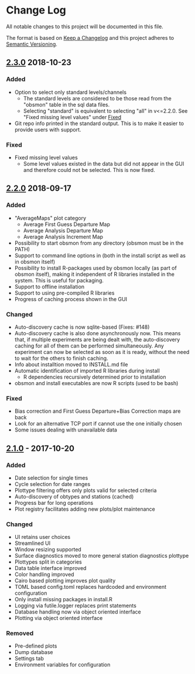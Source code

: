 # Change Log
All notable changes to this project will be documented in this file.

The format is based on [Keep a Changelog](http://keepachangelog.com/)
and this project adheres to [Semantic Versioning](http://semver.org/).

## [2.3.0] 2018-10-23
### Added
- Option to select only standard levels/channels
    - The standard levels are considered to be those read from the
      "obsmon" table in the sql data files.
    - Selecting "standard" is equivalent to selecting "all" in v<=2.2.0.
      See "Fixed missing level values" under [Fixed](#Fixed)
- Git repo info printed in the standard output. This is to make it
  easier to provide users with support.

### Fixed
- Fixed missing level values
    - Some level values existed in the data but did not appear in the GUI
      and therefore could not be selected. This is now fixed.


## [2.2.0] 2018-09-17
### Added
- "AverageMaps" plot category
    - Average First Guess Departure Map
    - Average Analysis Departure Map
    - Average Analysis Increment Map
- Possibility to start obsmon from any directory (obsmon must be in the PATH)
- Support to command line options in (both in the install script as well as in obsmon itself)
- Possibility to install R-packages used by obsmon locally (as part of obsmon
  itself), making it independent of R libraries installed in the system. This
  is useful for packaging.
- Support to offline installation
- Support to using pre-compiled R libraries
- Progress of caching process shown in the GUI

### Changed
- Auto-discovery cache is now sqlite-based (Fixes: #148)
- Auto-discovery cache is also done asynchronously now. This means that, if
  multiple experiments are being dealt with, the auto-discovery caching for
  all of them can be performed simultaneously. Any experiment can now be
  selected as soon as it is ready, without the need to wait for the others
  to finish caching.
- Info about installtion moved to INSTALL.md file
- Automatic identification of imported R libraries during install
    - R dependencies recursively determined prior to installation
- obsmon and install executables are now R scripts (used to be bash)

### Fixed
- Bias correction and First Guess Departure+Bias Correction maps are back
- Look for an alternative TCP port if cannot use the one initially chosen
- Some issues dealing with unavailable data


## [2.1.0] - 2017-10-20
### Added
- Date selection for single times
- Cycle selection for date ranges
- Plottype filtering offers only plots valid for selected criteria
- Auto-discovery of obtypes and stations (cached)
- Progress bar for long operations
- Plot registry facilitates adding new plots/plot maintenance

### Changed
- UI retains user choices
- Streamlined UI
- Window resizing supported
- Surface diagnostics moved to more general station diagnostics plottype
- Plottypes split in categories
- Data table interface improved
- Color handling improved
- Cairo based plotting improves plot quality
- TOML based config.toml replaces hardcoded and environment configuration
- Only install missing packages in install.R
- Logging via futile.logger replaces print statements
- Database handling now via object oriented interface
- Plotting via object oriented interface

### Removed
- Pre-defined plots
- Dump database
- Settings tab
- Environment variables for configuration


[2.3.0]: https://git.smhi.se/foum/obsmon/compare/obsmon-2.2.0...obsmon-2.3.0
[2.2.0]: https://git.smhi.se/foum/obsmon/compare/obsmon-2.1.0...obsmon-2.2.0
[2.1.0]: https://git.smhi.se/a002160/obsmon/compare/obsmon-2.0.0...obsmon-2.1.0
